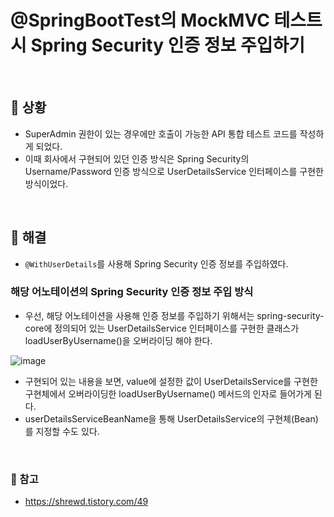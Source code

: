 # @SpringBootTest의 MockMVC 테스트시 Spring Security 인증 정보 주입하기

<br>

## 📌 상황
- SuperAdmin 권한이 있는 경우에만 호출이 가능한 API 통합 테스트 코드를 작성하게 되었다.
- 이때 회사에서 구현되어 있던 인증 방식은 Spring Security의 Username/Password 인증 방식으로 UserDetailsService 인터페이스를 구현한 방식이었다.

<br>

## 📌 해결
- `@WithUserDetails`를 사용해 Spring Security 인증 정보를 주입하였다.

### 해당 어노테이션의 Spring Security 인증 정보 주입 방식
- 우선, 해당 어노테이션을 사용해 인증 정보를 주입하기 위해서는 spring-security-core에 정의되어 있는 UserDetailsService 인터페이스를 구현한 클래스가 loadUserByUsername()을 오버라이딩 해야 한다.

![image](https://user-images.githubusercontent.com/69254943/183667544-783b2346-815d-4f4d-b4fa-734f89599ae5.png)

- 구현되어 있는 내용을 보면, value에 설정한 값이 UserDetailsService를 구현한 구현체에서 오버라이딩한 loadUserByUsername() 메서드의 인자로 들어가게 된다.
- userDetailsServiceBeanName을 통해 UserDetailsService의 구현체(Bean)를 지정할 수도 있다.

<br>

### 🌈 참고
- https://shrewd.tistory.com/49



